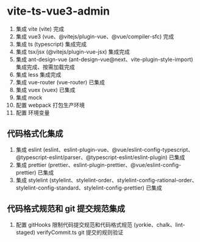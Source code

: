 # vite-ts-vue3-admin

1. 集成 vite (vite) 完成
2. 集成 vue3 (vue、@vitejs/plugin-vue、@vue/compiler-sfc) 完成
3. 集成 ts (typescript) 集成完成
4. 集成 tsx/jsx (@vitejs/plugin-vue-jsx) 集成完成
5. 集成 ant-design-vue (ant-design-vue@next、vite-plugin-style-import) 集成完成、按需加载完成
6. 集成 less 集成完成
7. 集成 vue-router (vue-router) 已集成
8. 集成 vuex (vuex) 已集成
9. 集成 mock
10. 配置 webpack 打包生产环境
11. 配置 环境变量

## 代码格式化集成

1. 集成 eslint (eslint、eslint-plugin-vue、@vue/eslint-config-typescript、@typescript-eslint/parser、@typescript-eslint/eslint-plugin) 已集成
2. 集成 prettier (prettier、eslint-plugin-prettier、@vue/eslint-config-prettier) 已集成
3. 集成 stylelint (stylelint、stylelint-order、stylelint-config-rational-order、stylelint-config-standard、stylelint-config-prettier) 已集成

## 代码格式规范和 git 提交规范集成

1. 配置 gitHooks 限制代码提交规范和代码格式规范 (yorkie、chalk、lint-staged) verifyCommit.ts git 提交的规则验证
